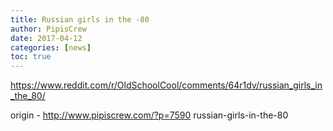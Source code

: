 ```yaml
---
title: Russian girls in the -80
author: PipisCrew
date: 2017-04-12
categories: [news]
toc: true
---
```


https://www.reddit.com/r/OldSchoolCool/comments/64r1dv/russian_girls_in_the_80/

origin - http://www.pipiscrew.com/?p=7590 russian-girls-in-the-80